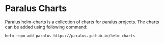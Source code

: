 # Paralus Charts

Paralus helm-charts is a collection of charts for paralus projects. The charts can be added using following command:

```
helm repo add paralus https://paralus.github.io/helm-charts
```

